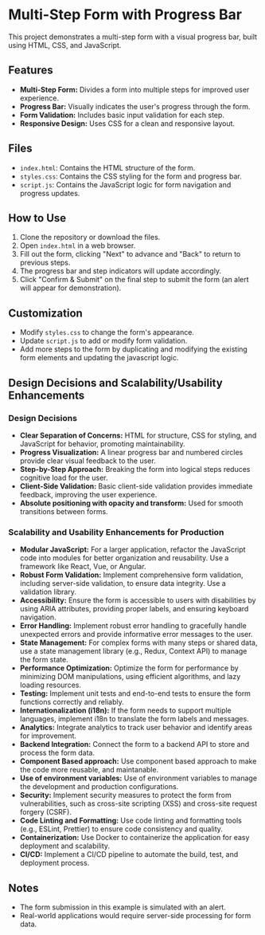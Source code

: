 # Multi-Step Form with Progress Bar

This project demonstrates a multi-step form with a visual progress bar, built using HTML, CSS, and JavaScript.

## Features

* **Multi-Step Form:** Divides a form into multiple steps for improved user experience.
* **Progress Bar:** Visually indicates the user's progress through the form.
* **Form Validation:** Includes basic input validation for each step.
* **Responsive Design:** Uses CSS for a clean and responsive layout.

## Files

* `index.html`: Contains the HTML structure of the form.
* `styles.css`: Contains the CSS styling for the form and progress bar.
* `script.js`: Contains the JavaScript logic for form navigation and progress updates.

## How to Use

1.  Clone the repository or download the files.
2.  Open `index.html` in a web browser.
3.  Fill out the form, clicking "Next" to advance and "Back" to return to previous steps.
4.  The progress bar and step indicators will update accordingly.
5.  Click "Confirm & Submit" on the final step to submit the form (an alert will appear for demonstration).

## Customization

* Modify `styles.css` to change the form's appearance.
* Update `script.js` to add or modify form validation.
* Add more steps to the form by duplicating and modifying the existing form elements and updating the javascript logic.

## Design Decisions and Scalability/Usability Enhancements

### Design Decisions

* **Clear Separation of Concerns:** HTML for structure, CSS for styling, and JavaScript for behavior, promoting maintainability.
* **Progress Visualization:** A linear progress bar and numbered circles provide clear visual feedback to the user.
* **Step-by-Step Approach:** Breaking the form into logical steps reduces cognitive load for the user.
* **Client-Side Validation:** Basic client-side validation provides immediate feedback, improving the user experience.
* **Absolute positioning with opacity and transform:** Used for smooth transitions between forms.

### Scalability and Usability Enhancements for Production

* **Modular JavaScript:** For a larger application, refactor the JavaScript code into modules for better organization and reusability. Use a framework like React, Vue, or Angular.
* **Robust Form Validation:** Implement comprehensive form validation, including server-side validation, to ensure data integrity. Use a validation library.
* **Accessibility:** Ensure the form is accessible to users with disabilities by using ARIA attributes, providing proper labels, and ensuring keyboard navigation.
* **Error Handling:** Implement robust error handling to gracefully handle unexpected errors and provide informative error messages to the user.
* **State Management:** For complex forms with many steps or shared data, use a state management library (e.g., Redux, Context API) to manage the form state.
* **Performance Optimization:** Optimize the form for performance by minimizing DOM manipulations, using efficient algorithms, and lazy loading resources.
* **Testing:** Implement unit tests and end-to-end tests to ensure the form functions correctly and reliably.
* **Internationalization (i18n):** If the form needs to support multiple languages, implement i18n to translate the form labels and messages.
* **Analytics:** Integrate analytics to track user behavior and identify areas for improvement.
* **Backend Integration:** Connect the form to a backend API to store and process the form data.
* **Component Based approach:** Use component based approach to make the code more reusable, and maintanable.
* **Use of environment variables:** Use of environment variables to manage the development and production configurations.
* **Security:** Implement security measures to protect the form from vulnerabilities, such as cross-site scripting (XSS) and cross-site request forgery (CSRF).
* **Code Linting and Formatting:** Use code linting and formatting tools (e.g., ESLint, Prettier) to ensure code consistency and quality.
* **Containerization:** Use Docker to containerize the application for easy deployment and scalability.
* **CI/CD:** Implement a CI/CD pipeline to automate the build, test, and deployment process.

## Notes

* The form submission in this example is simulated with an alert.
* Real-world applications would require server-side processing for form data.
